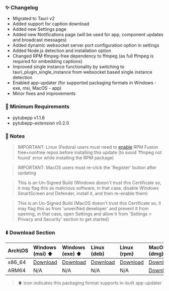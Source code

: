 ### ✨ Changelog

- Migrated to Tauri v2
- Added support for caption download
- Added new Settings page
- Added new Notifications page (will be used for app, component updates and broadcast messages)
- Added dynamic websocket server port configuration option in settings
- Added Node.js detection and installation option
- Changed RPM ffmpeg-free dependency to ffmpeg (as full ffmpeg is required for embedding captions)
- Improved single instance functionality by switching to tauri_plugin_single_instance from websocket based single instance detection
- Enabled app-updater (for supported packaging formats in Windows - exe, msi, MacOS - app)
- Minor fixes and improvements

### 📎 Minimum Requirements

- pytubepp v1.1.8
- pytubepp-extension v0.2.0

### 📝 Notes

> IMPORTANT: Linux (Fedora) users must need to [enable](https://docs.fedoraproject.org/en-US/quick-docs/rpmfusion-setup/#_enabling_the_rpm_fusion_repositories_using_command_line_utilities) RPM Fusion free+nonfree repos before installing this update (to avoid 'ffmpeg not found' error while installing the RPM package)

> IMPORTANT: MacOS users must re-click the 'Register' button after updating

> This is an Un-Signed Build (Windows doesn't trust this Certificate so, it may flag this as malicious software, in that case, disable Windows SmartScreen and Defender, install it, and then re-enable them)

> This is an Un-Signed Build (MacOS doesn't trust this Certificate so, it may flag this as from 'unverified developer' and prevent it from opening, in that case, open Settings and allow it from 'Settings > Privacy and Security' section to get started)

### ⬇️ Download Section

| Arch\OS | Windows (msi) ⬆️ | Windows (exe) ⬆️ | Linux (deb) | Linux (rpm) | MacOS (dmg) | MacOS (app) ⬆️ |
| :---- | :---- | :---- | :---- | :---- | :---- | :---- |
| x86_64 | [Download](https://github.com/neosubhamoy/pytubepp-helper/releases/download/v0.7.0-beta/pytubepp-helper_0.7.0_x64_en-US.msi) | [Download](https://github.com/neosubhamoy/pytubepp-helper/releases/download/v0.7.0-beta/pytubepp-helper_0.7.0_x64-setup.exe) | [Download](https://github.com/neosubhamoy/pytubepp-helper/releases/download/v0.7.0-beta/pytubepp-helper_0.7.0_amd64.deb) | [Download](https://github.com/neosubhamoy/pytubepp-helper/releases/download/v0.7.0-beta/pytubepp-helper-0.7.0-1.x86_64.rpm) | [Download](https://github.com/neosubhamoy/pytubepp-helper/releases/download/v0.7.0-beta/pytubepp-helper_0.7.0_x64.dmg) | [Download](https://github.com/neosubhamoy/pytubepp-helper/releases/download/v0.7.0-beta/pytubepp-helper_x64.app.tar.gz) |
| ARM64 | N/A | N/A | N/A | N/A | [Download](https://github.com/neosubhamoy/pytubepp-helper/releases/download/v0.7.0-beta/pytubepp-helper_0.7.0_aarch64.dmg) | [Download](https://github.com/neosubhamoy/pytubepp-helper/releases/download/v0.7.0-beta/pytubepp-helper_aarch64.app.tar.gz) |

> ⬆️ icon indicates this packaging format supports in-built app-updater